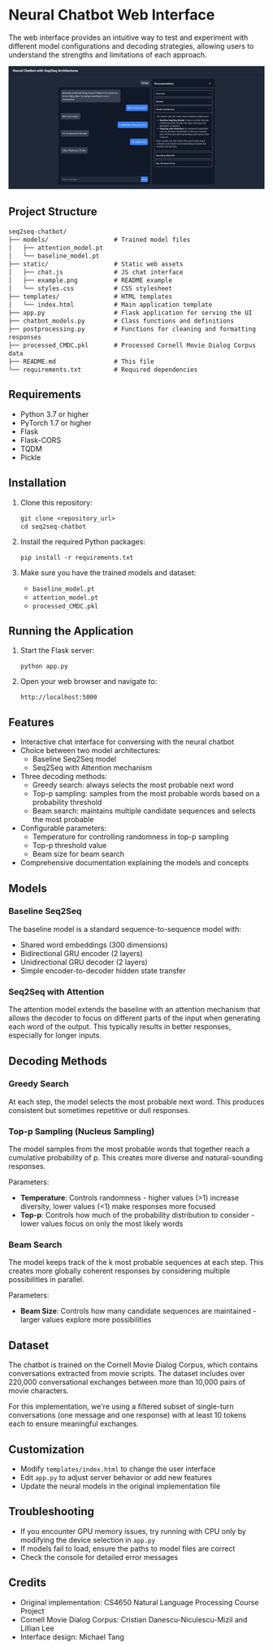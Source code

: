 # Neural Chatbot Web Interface

 The web interface provides an intuitive way to test and experiment with different model configurations and decoding strategies, allowing users to understand the strengths and limitations of each approach.

![Chatbot Interface](static/example.png)

## Project Structure

```
seq2seq-chatbot/
├── models/                  # Trained model files
│   ├── attention_model.pt   
│   └── baseline_model.pt    
├── static/                  # Static web assets
│   ├── chat.js              # JS chat interface
│   ├── example.png          # README example
│   └── styles.css           # CSS stylesheet
├── templates/               # HTML templates
│   └── index.html           # Main application template
├── app.py                   # Flask application for serving the UI
├── chatbot_models.py        # Class functions and definitions
├── postprocessing.py        # Functions for cleaning and formatting responses
├── processed_CMDC.pkl       # Processed Cornell Movie Dialog Corpus data
├── README.md                # This file
└── requirements.txt         # Required dependencies
```

## Requirements

- Python 3.7 or higher
- PyTorch 1.7 or higher
- Flask
- Flask-CORS
- TQDM
- Pickle

## Installation

1. Clone this repository:
   ```
   git clone <repository_url>
   cd seq2seq-chatbot
   ```

2. Install the required Python packages:
   ```
   pip install -r requirements.txt
   ```

3. Make sure you have the trained models and dataset:
   - `baseline_model.pt`
   - `attention_model.pt`
   - `processed_CMDC.pkl`

## Running the Application

1. Start the Flask server:
   ```
   python app.py
   ```

2. Open your web browser and navigate to:
   ```
   http://localhost:5000
   ```

## Features

- Interactive chat interface for conversing with the neural chatbot
- Choice between two model architectures:
  - Baseline Seq2Seq model
  - Seq2Seq with Attention mechanism
- Three decoding methods:
  - Greedy search: always selects the most probable next word
  - Top-p sampling: samples from the most probable words based on a probability threshold
  - Beam search: maintains multiple candidate sequences and selects the most probable
- Configurable parameters:
  - Temperature for controlling randomness in top-p sampling
  - Top-p threshold value
  - Beam size for beam search
- Comprehensive documentation explaining the models and concepts

## Models

### Baseline Seq2Seq

The baseline model is a standard sequence-to-sequence model with:
- Shared word embeddings (300 dimensions)
- Bidirectional GRU encoder (2 layers)
- Unidirectional GRU decoder (2 layers)
- Simple encoder-to-decoder hidden state transfer

### Seq2Seq with Attention

The attention model extends the baseline with an attention mechanism that allows the decoder to focus on different parts of the input when generating each word of the output. This typically results in better responses, especially for longer inputs.

## Decoding Methods

### Greedy Search

At each step, the model selects the most probable next word. This produces consistent but sometimes repetitive or dull responses.

### Top-p Sampling (Nucleus Sampling)

The model samples from the most probable words that together reach a cumulative probability of p. This creates more diverse and natural-sounding responses.

Parameters:
- **Temperature**: Controls randomness - higher values (>1) increase diversity, lower values (<1) make responses more focused
- **Top-p**: Controls how much of the probability distribution to consider - lower values focus on only the most likely words

### Beam Search

The model keeps track of the k most probable sequences at each step. This creates more globally coherent responses by considering multiple possibilities in parallel.

Parameters:
- **Beam Size**: Controls how many candidate sequences are maintained - larger values explore more possibilities

## Dataset

The chatbot is trained on the Cornell Movie Dialog Corpus, which contains conversations extracted from movie scripts. The dataset includes over 220,000 conversational exchanges between more than 10,000 pairs of movie characters.

For this implementation, we're using a filtered subset of single-turn conversations (one message and one response) with at least 10 tokens each to ensure meaningful exchanges.

## Customization

- Modify `templates/index.html` to change the user interface
- Edit `app.py` to adjust server behavior or add new features
- Update the neural models in the original implementation file

## Troubleshooting

- If you encounter GPU memory issues, try running with CPU only by modifying the device selection in `app.py`
- If models fail to load, ensure the paths to model files are correct
- Check the console for detailed error messages

## Credits

- Original implementation: CS4650 Natural Language Processing Course Project
- Cornell Movie Dialog Corpus: Cristian Danescu-Niculescu-Mizil and Lillian Lee
- Interface design: Michael Tang
